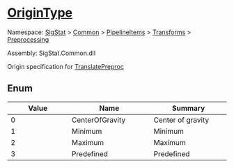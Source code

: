 # [OriginType](./OriginType.md)
Namespace: [SigStat]() > [Common](./../../../README.md) > [PipelineItems]() > [Transforms]() > [Preprocessing](./README.md)

Assembly: SigStat.Common.dll


Origin specification for [TranslatePreproc](https://github.com/hargitomi97/sigstat/blob/master/docs/md/SigStat/Common/PipelineItems/Transforms/Preprocessing/TranslatePreproc.md)

##	Enum

| Value<img width=200> | Name<img width=200> | Summary<img width=200> | 
| --- | --- | --- | 
| 0| CenterOfGravity| Center of gravity| <br>
| 1| Minimum| Minimum| <br>
| 2| Maximum| Maximum| <br>
| 3| Predefined| Predefined| <br>


